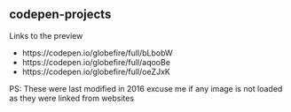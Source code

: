 <h2>codepen-projects</h2>

Links to the preview
<ul>
<li>https://codepen.io/globefire/full/bLbobW</li>
<li>https://codepen.io/globefire/full/aqooBe</li>
<li>https://codepen.io/globefire/full/oeZJxK</li>
</ul>

PS: These were last modified in 2016 excuse me if any image is not loaded as they were linked from websites
